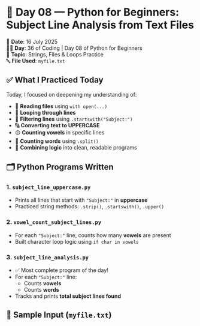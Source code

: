 # 🌟 Day 08 — Python for Beginners: Subject Line Analysis from Text Files

📅 **Date**: 16 July 2025  
👩‍💻 **Day**: 36 of Coding | Day 08 of Python for Beginners  
📘 **Topic**: Strings, Files & Loops Practice  
🔤 **File Used**: `myfile.txt`

## ✅ What I Practiced Today

Today, I focused on deepening my understanding of:

- 📂 **Reading files** using `with open(...)`
- 🧵 **Looping through lines**
- 📍 **Filtering lines** using `.startswith("Subject:")`
- 🔠 **Converting text to UPPERCASE**
- 🟡 **Counting vowels** in specific lines
- 🔢 **Counting words** using `.split()`
- 🧠 **Combining logic** into clean, readable programs

## 🗂 Python Programs Written

### 1. `subject_line_uppercase.py`
- Prints all lines that start with `"Subject:"` in **uppercase**
- Practiced string methods: `.strip()`, `.startswith()`, `.upper()`

### 2. `vowel_count_subject_lines.py`
- For each `"Subject:"` line, counts how many **vowels** are present
- Built character loop logic using `if char in vowels`

### 3. `subject_line_analysis.py`
- ✅ Most complete program of the day!
- For each `"Subject:"` line:
  - Counts **vowels**
  - Counts **words**
- Tracks and prints **total subject lines found**

## 📄 Sample Input (`myfile.txt`)



